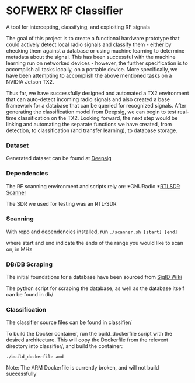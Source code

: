 # SOFWERX RF Classifier
A tool for intercepting, classifying, and exploiting RF signals

  The goal of this project is to create a functional hardware prototype that could actively detect local radio signals and classify them - either by checking them against a database or using machine learning to determine metadata about the signal. This has been successful with the machine learning run on networked devices - however, the further specification is to accomplish all tasks locally, on a portable device. More specifically, we have been attempting to accomplish the above mentioned tasks on a NVIDIA Jetson TX2.

  Thus far, we have successfully designed and automated a TX2 environment that can auto-detect incoming radio signals and also created a base framework for a database that can be queried for recognized signals. After generating the classification model from Deepsig, we can begin to test real-time classification on the TX2. Looking forward, the next step would be linking and automating the separate functions we have created, from detection, to classification (and transfer learning), to database storage.

### Dataset
Generated dataset can be found at [Deepsig](https://www.deepsig.io/datasets)

### Dependencies
The RF scanning environment and scripts rely on:
*GNURadio
*[RTLSDR Scanner](https://eartoearoak.com/software/rtlsdr-scanner)

The SDR we used for testing was an RTL-SDR

### Scanning
With repo and dependencies installed, run 
```./scanner.sh [start] [end]```

where start and end indicate the ends of the range you would like to scan on, in MHz

### DB/DB Scraping
The initial foundations for a database have been sourced from [SigID Wiki](https://www.sigidwiki.com/wiki/Signal_Identification_Guide)

The python script for scraping the database, as well as the database itself can be found in db/

### Classification
The classifier source files can be found in classifier/

To build the Docker container, run the build_dockerfile script with the desired architecture. This will copy the Dockerfile from the relevent directory into classifier/, and build the container:

```./build_dockerfile amd```

Note: The ARM Dockerfile is currently broken, and will not build successfully
